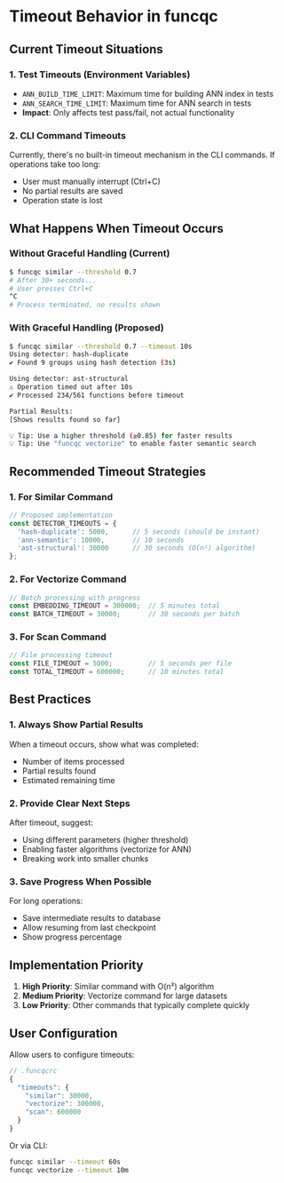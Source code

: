 # Timeout Behavior in funcqc

## Current Timeout Situations

### 1. Test Timeouts (Environment Variables)
- `ANN_BUILD_TIME_LIMIT`: Maximum time for building ANN index in tests
- `ANN_SEARCH_TIME_LIMIT`: Maximum time for ANN search in tests
- **Impact**: Only affects test pass/fail, not actual functionality

### 2. CLI Command Timeouts
Currently, there's no built-in timeout mechanism in the CLI commands. If operations take too long:
- User must manually interrupt (Ctrl+C)
- No partial results are saved
- Operation state is lost

## What Happens When Timeout Occurs

### Without Graceful Handling (Current)
```bash
$ funcqc similar --threshold 0.7
# After 30+ seconds...
# User presses Ctrl+C
^C
# Process terminated, no results shown
```

### With Graceful Handling (Proposed)
```bash
$ funcqc similar --threshold 0.7 --timeout 10s
Using detector: hash-duplicate
✔ Found 9 groups using hash detection (3s)

Using detector: ast-structural
⚠ Operation timed out after 10s
✔ Processed 234/561 functions before timeout

Partial Results:
[Shows results found so far]

💡 Tip: Use a higher threshold (≥0.85) for faster results
💡 Tip: Use "funcqc vectorize" to enable faster semantic search
```

## Recommended Timeout Strategies

### 1. For Similar Command
```typescript
// Proposed implementation
const DETECTOR_TIMEOUTS = {
  'hash-duplicate': 5000,      // 5 seconds (should be instant)
  'ann-semantic': 10000,       // 10 seconds
  'ast-structural': 30000      // 30 seconds (O(n²) algorithm)
};
```

### 2. For Vectorize Command
```typescript
// Batch processing with progress
const EMBEDDING_TIMEOUT = 300000;  // 5 minutes total
const BATCH_TIMEOUT = 30000;       // 30 seconds per batch
```

### 3. For Scan Command
```typescript
// File processing timeout
const FILE_TIMEOUT = 5000;         // 5 seconds per file
const TOTAL_TIMEOUT = 600000;      // 10 minutes total
```

## Best Practices

### 1. Always Show Partial Results
When a timeout occurs, show what was completed:
- Number of items processed
- Partial results found
- Estimated remaining time

### 2. Provide Clear Next Steps
After timeout, suggest:
- Using different parameters (higher threshold)
- Enabling faster algorithms (vectorize for ANN)
- Breaking work into smaller chunks

### 3. Save Progress When Possible
For long operations:
- Save intermediate results to database
- Allow resuming from last checkpoint
- Show progress percentage

## Implementation Priority

1. **High Priority**: Similar command with O(n²) algorithm
2. **Medium Priority**: Vectorize command for large datasets
3. **Low Priority**: Other commands that typically complete quickly

## User Configuration

Allow users to configure timeouts:
```javascript
// .funcqcrc
{
  "timeouts": {
    "similar": 30000,
    "vectorize": 300000,
    "scan": 600000
  }
}
```

Or via CLI:
```bash
funcqc similar --timeout 60s
funcqc vectorize --timeout 10m
```